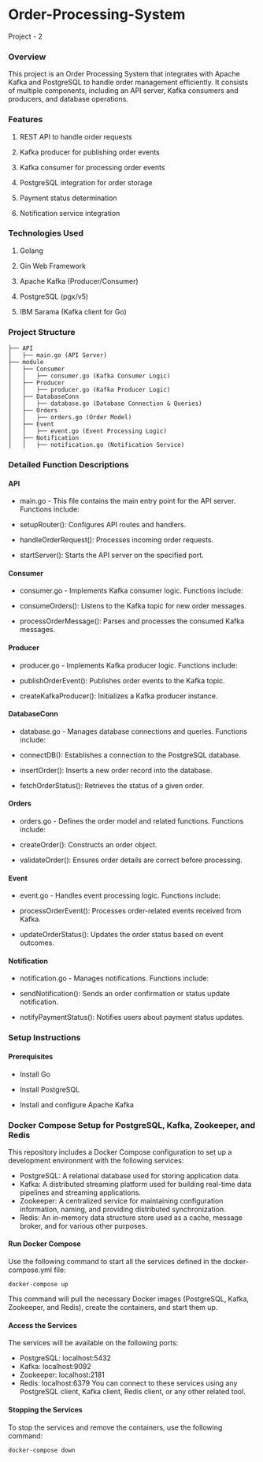 # Order-Processing-System
Project - 2

### Overview

This project is an Order Processing System that integrates with Apache Kafka and PostgreSQL to handle order management efficiently. It consists of multiple components, including an API server, Kafka consumers and producers, and database operations.

### Features

1. REST API to handle order requests

2. Kafka producer for publishing order events

3. Kafka consumer for processing order events

4. PostgreSQL integration for order storage

5. Payment status determination

6. Notification service integration

### Technologies Used

1. Golang

2. Gin Web Framework

3. Apache Kafka (Producer/Consumer)

4. PostgreSQL (pgx/v5)

5. IBM Sarama (Kafka client for Go)

### Project Structure

```
├── API
│   ├── main.go (API Server)
├── module
│   ├── Consumer
│   │   ├── consumer.go (Kafka Consumer Logic)
│   ├── Producer
│   │   ├── producer.go (Kafka Producer Logic)
│   ├── DatabaseConn
│   │   ├── database.go (Database Connection & Queries)
│   ├── Orders
│   │   ├── orders.go (Order Model)
│   ├── Event
│   │   ├── event.go (Event Processing Logic)
│   ├── Notification
│   │   ├── notification.go (Notification Service)

```

### Detailed Function Descriptions

#### API

- main.go - This file contains the main entry point for the API server. Functions include:

- setupRouter(): Configures API routes and handlers.

- handleOrderRequest(): Processes incoming order requests.

- startServer(): Starts the API server on the specified port.

#### Consumer

- consumer.go - Implements Kafka consumer logic. Functions include:

- consumeOrders(): Listens to the Kafka topic for new order messages.

- processOrderMessage(): Parses and processes the consumed Kafka messages.

#### Producer

- producer.go - Implements Kafka producer logic. Functions include:

- publishOrderEvent(): Publishes order events to the Kafka topic.

- createKafkaProducer(): Initializes a Kafka producer instance.

#### DatabaseConn

- database.go - Manages database connections and queries. Functions include:

- connectDB(): Establishes a connection to the PostgreSQL database.

- insertOrder(): Inserts a new order record into the database.

- fetchOrderStatus(): Retrieves the status of a given order.

#### Orders

- orders.go - Defines the order model and related functions. Functions include:

- createOrder(): Constructs an order object.

- validateOrder(): Ensures order details are correct before processing.

#### Event

- event.go - Handles event processing logic. Functions include:

- processOrderEvent(): Processes order-related events received from Kafka.

- updateOrderStatus(): Updates the order status based on event outcomes.

#### Notification

- notification.go - Manages notifications. Functions include:

- sendNotification(): Sends an order confirmation or status update notification.

- notifyPaymentStatus(): Notifies users about payment status updates.

### Setup Instructions

#### Prerequisites

- Install Go

- Install PostgreSQL

- Install and configure Apache Kafka

### Docker Compose Setup for PostgreSQL, Kafka, Zookeeper, and Redis
This repository includes a Docker Compose configuration to set up a development environment with the following services:

- PostgreSQL: A relational database used for storing application data.
- Kafka: A distributed streaming platform used for building real-time data pipelines and streaming applications.
- Zookeeper: A centralized service for maintaining configuration information, naming, and providing distributed synchronization.
- Redis: An in-memory data structure store used as a cache, message broker, and for various other purposes.

#### Run Docker Compose
Use the following command to start all the services defined in the docker-compose.yml file:
```
docker-compose up

```
This command will pull the necessary Docker images (PostgreSQL, Kafka, Zookeeper, and Redis), create the containers, and start them up.

#### Access the Services
The services will be available on the following ports:

- PostgreSQL: localhost:5432
- Kafka: localhost:9092
- Zookeeper: localhost:2181
- Redis: localhost:6379
You can connect to these services using any PostgreSQL client, Kafka client, Redis client, or any other related tool.

#### Stopping the Services
To stop the services and remove the containers, use the following command:
```
docker-compose down

```
